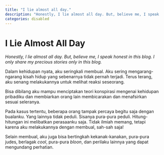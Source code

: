 ```yaml
---
title: "I lie almost all day."
description: "Honestly, I lie almost all day. But, believe me, I speak honest in this blog. I only share my precious stories only in this blog."
categories: disabled
---
```

# I Lie Almost All Day

_Honestly, I lie almost all day. But, believe me, I speak honest in this blog. I only share my precious stories only in this blog._ 

Dalam kehidupan nyata, aku seringkali membual. Aku sering mengarang-ngarang kisah hidup yang sebenarnya tidak pernah terjadi. Terus terang, aku senang melakukannya untuk melihat reaksi seseorang. 

Bisa dibilang aku mampu menciptakan teori konspirasi mengenai kehidupan pribadiku dan membiarkan orang lain membicarakan dan menafsirkan sesuai seleranya. 

Pada kasus tertentu, beberapa orang tampak percaya begitu saja dengan bualanku. Yang lainnya tidak peduli. Sisanya pura-pura peduli. Hitung-hitungan ini melibatkan perasaanku saja. Tidak ilmiah memang, tetapi karena aku melakukannya dengan membual, sah-sah saja! 

Selain membual, aku juga bisa bertingkah kekanak-kanakan, pura-pura judes, berlagak _cool_, pura-pura _bloon_, dan perilaku lainnya yang dapat mengundang perhatian.
